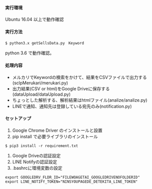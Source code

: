 #### 実行環境
  Ubuntu 16.04 以上で動作確認
#### 実行方法
```
$ python3.x getSellsData.py　Keyword
```
python 3.6 で動作確認。

#### 処理内容
 - メルカリでKeywordの検索をかけて、結果をCSVファイルで出力する(sclpMerukari/merukari.py)
 - 出力結果(CSV or html)をGoogle Driveに保存する(dataUpload/dataUpload.py)
 - ちょっとした解析する、解析結果はhtmlファイル(analize/analize.py)
 - LINEで通知、通知先は登録している宛先のみ(notification.py)

#### セットアップ
1. Google Chrome Driver のインストールと設置
1. pip install で必要ライブラリのインストール
```
$ pip3 install -r requirement.txt
```
1. Google Driveの認証設定
1. LINE Notifyの認証設定
1. .bashrcに環境変数の設定

```
export GOOGLEDRV_FLDR_ID="FILEWOAGETAI_GOOGLEDRIVENOFOLDERID"
export LINE_NOTIFY_TOKEN="NINSYOUPAGEDE_DETEKITA_LINE_TOKEN"
```
